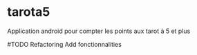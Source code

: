 # tarota5
Application android pour compter les points aux tarot à 5 et plus

#TODO 
Refactoring 
Add fonctionnalities
